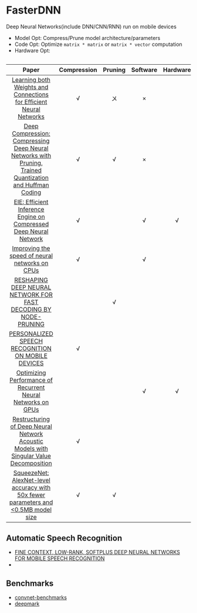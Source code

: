 # FasterDNN
Deep Neural Networks(include DNN/CNN/RNN) run on mobile devices

* Model Opt: Compress/Prune model architecture/parameters
* Code  Opt: Optimize `matrix * matrix` or `matrix * vector` computation
* Hardware Opt: 

## 
| Paper  | Compression | Pruning| Software | Hardware | DNNs      | 
| :------:| :----------:|:------:|:--------:| :---: | :---:     |
| [Learning both Weights and Connections for Efficient Neural Networks](http://arxiv.org/abs/1506.02626)     | √ |  〤 | × | | DNN/CNN|
| [Deep Compression: Compressing Deep Neural Networks with Pruning, Trained Quantization and Huffman Coding](http://arxiv.org/abs/1510.00149)     | √|  √ | × | | DNN/CNN|
| [EIE: Efficient Inference Engine on Compressed Deep Neural Network](https://arxiv.org/abs/1602.01528)     | √ |   | √ | √ | DNN|
| [Improving the speed of neural networks on CPUs](http://static.googleusercontent.com/media/research.google.com/en//pubs/archive/37631.pdf)     | √ |   | √ |  | DNN|
| [RESHAPING DEEP NEURAL NETWORK FOR FAST DECODING BY NODE-PRUNING](http://ieeexplore.ieee.org/xpl/login.jsp?tp=&arnumber=6853595&url=http%3A%2F%2Fieeexplore.ieee.org%2Fiel7%2F6844297%2F6853544%2F06853595.pdf%3Farnumber%3D6853595)     |  | √ | |  | DNN|
| [PERSONALIZED SPEECH RECOGNITION ON MOBILE DEVICES](http://arxiv.org/pdf/1603.03185.pdf)    | √ |   | |  |RNN|
| [Optimizing Performance of Recurrent Neural Networks on GPUs](https://arxiv.org/abs/1604.01946)| |   | √ |  √ | RNN|
| [Restructuring of Deep Neural Network Acoustic Models with Singular Value Decomposition](http://research.microsoft.com/pubs/201364/svd_v2.pdf)     | √ |   |  |  | DNN|
| [SqueezeNet: AlexNet-level accuracy with 50x fewer parameters and <0.5MB model size](http://arxiv.org/abs/1602.07360) | √ | √   | |  | CNN|

## Automatic Speech Recognition
* [FINE CONTEXT, LOW-RANK, SOFTPLUS DEEP NEURAL NETWORKS FOR MOBILE SPEECH RECOGNITION](http://static.googleusercontent.com/media/research.google.com/en//pubs/archive/42028.pdf)
* []()

## Benchmarks
* [convnet-benchmarks](https://github.com/soumith/convnet-benchmarks)
* [deepmark](https://github.com/DeepMark/deepmark)

